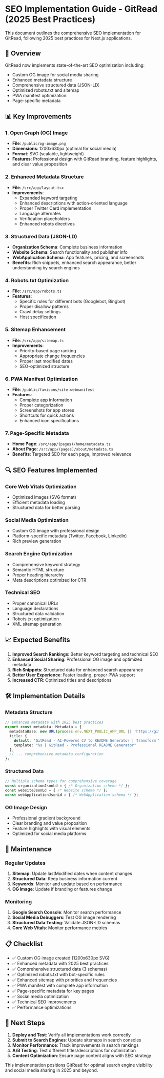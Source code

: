 # SEO Implementation Guide - GitRead (2025 Best Practices)

This document outlines the comprehensive SEO implementation for GitRead, following 2025 best practices for Next.js applications.

## 🎯 Overview

GitRead now implements state-of-the-art SEO optimization including:
- Custom OG image for social media sharing
- Enhanced metadata structure
- Comprehensive structured data (JSON-LD)
- Optimized robots.txt and sitemap
- PWA manifest optimization
- Page-specific metadata

## 📊 Key Improvements

### 1. Open Graph (OG) Image
- **File**: `/public/og-image.png`
- **Dimensions**: 1200x630px (optimal for social media)
- **Format**: SVG (scalable, lightweight)
- **Features**: Professional design with GitRead branding, feature highlights, and clear value proposition

### 2. Enhanced Metadata Structure
- **File**: `/src/app/layout.tsx`
- **Improvements**:
  - Expanded keyword targeting
  - Enhanced descriptions with action-oriented language
  - Proper Twitter Card implementation
  - Language alternates
  - Verification placeholders
  - Enhanced robots directives

### 3. Structured Data (JSON-LD)
- **Organization Schema**: Complete business information
- **Website Schema**: Search functionality and publisher info
- **WebApplication Schema**: App features, pricing, and screenshots
- **Benefits**: Rich snippets, enhanced search appearance, better understanding by search engines

### 4. Robots.txt Optimization
- **File**: `/src/app/robots.ts`
- **Features**:
  - Specific rules for different bots (Googlebot, Bingbot)
  - Proper disallow patterns
  - Crawl delay settings
  - Host specification

### 5. Sitemap Enhancement
- **File**: `/src/app/sitemap.ts`
- **Improvements**:
  - Priority-based page ranking
  - Appropriate change frequencies
  - Proper last modified dates
  - SEO-optimized structure

### 6. PWA Manifest Optimization
- **File**: `/public/favicons/site.webmanifest`
- **Features**:
  - Complete app information
  - Proper categorization
  - Screenshots for app stores
  - Shortcuts for quick actions
  - Enhanced icon specifications

### 7. Page-Specific Metadata
- **Home Page**: `/src/app/(pages)/home/metadata.ts`
- **About Page**: `/src/app/(pages)/about/metadata.ts`
- **Benefits**: Targeted SEO for each page, improved relevance

## 🔍 SEO Features Implemented

### Core Web Vitals Optimization
- Optimized images (SVG format)
- Efficient metadata loading
- Structured data for better parsing

### Social Media Optimization
- Custom OG image with professional design
- Platform-specific metadata (Twitter, Facebook, LinkedIn)
- Rich preview generation

### Search Engine Optimization
- Comprehensive keyword strategy
- Semantic HTML structure
- Proper heading hierarchy
- Meta descriptions optimized for CTR

### Technical SEO
- Proper canonical URLs
- Language declarations
- Structured data validation
- Robots.txt optimization
- XML sitemap generation

## 📈 Expected Benefits

1. **Improved Search Rankings**: Better keyword targeting and technical SEO
2. **Enhanced Social Sharing**: Professional OG image and optimized metadata
3. **Rich Snippets**: Structured data for enhanced search appearance
4. **Better User Experience**: Faster loading, proper PWA support
5. **Increased CTR**: Optimized titles and descriptions

## 🛠️ Implementation Details

### Metadata Structure
```typescript
// Enhanced metadata with 2025 best practices
export const metadata: Metadata = {
  metadataBase: new URL(process.env.NEXT_PUBLIC_APP_URL || 'https://gitread.youssef.tn'),
  title: {
    default: "GitRead - AI-Powered CV to README Generator | Transform Your Resume",
    template: "%s | GitRead - Professional README Generator"
  },
  // ... comprehensive metadata configuration
};
```

### Structured Data
```typescript
// Multiple schema types for comprehensive coverage
const organizationJsonLd = { /* Organization schema */ };
const websiteJsonLd = { /* Website schema */ };
const webApplicationJsonLd = { /* WebApplication schema */ };
```

### OG Image Design
- Professional gradient background
- Clear branding and value proposition
- Feature highlights with visual elements
- Optimized for social media platforms

## 🔧 Maintenance

### Regular Updates
1. **Sitemap**: Update lastModified dates when content changes
2. **Structured Data**: Keep business information current
3. **Keywords**: Monitor and update based on performance
4. **OG Image**: Update if branding or features change

### Monitoring
1. **Google Search Console**: Monitor search performance
2. **Social Media Debuggers**: Test OG image rendering
3. **Structured Data Testing**: Validate JSON-LD schemas
4. **Core Web Vitals**: Monitor performance metrics

## 📋 Checklist

- ✅ Custom OG image created (1200x630px SVG)
- ✅ Enhanced metadata with 2025 best practices
- ✅ Comprehensive structured data (3 schemas)
- ✅ Optimized robots.txt with bot-specific rules
- ✅ Enhanced sitemap with priorities and frequencies
- ✅ PWA manifest with complete app information
- ✅ Page-specific metadata for key pages
- ✅ Social media optimization
- ✅ Technical SEO improvements
- ✅ Performance optimizations

## 🎯 Next Steps

1. **Deploy and Test**: Verify all implementations work correctly
2. **Submit to Search Engines**: Update sitemaps in search consoles
3. **Monitor Performance**: Track improvements in search rankings
4. **A/B Testing**: Test different titles/descriptions for optimization
5. **Content Optimization**: Ensure page content aligns with SEO strategy

This implementation positions GitRead for optimal search engine visibility and social media sharing in 2025 and beyond.